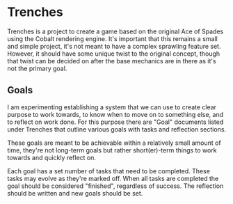 # Trenches
Trenches is a project to create a game based on the original Ace of Spades using
the Cobalt rendering engine. It's important that this remains a small and simple
project, it's not meant to have a complex sprawling feature set. However, it
should have some unique twist to the original concept, though that twist can be
decided on after the base mechanics are in there as it's not the primary goal.

## Goals
I am experimenting establishing a system that we can use to create clear purpose
to work towards, to know when to move on to something else, and to reflect on
work done. For this purpose there are "Goal" documents listed under Trenches
that outline various goals with tasks and reflection sections.

These goals are meant to be achievable within a relatively small amount of time,
they're not long-term goals but rather short(er)-term things to work towards and
quickly reflect on.

Each goal has a set number of tasks that need to be completed. These tasks may
evolve as they're marked off. When all tasks are completed the goal should be
considered "finished", regardless of success. The reflection should be written
and new goals should be set.
